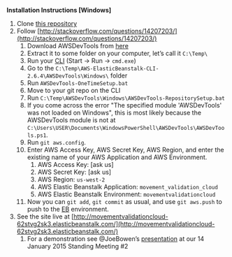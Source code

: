 **Installation Instructions [Windows]**

 
1. Clone [this repository](https://github.com/openworm/movement_validation_cloud)
1. Follow [http://stackoverflow.com/questions/14207203/](http://stackoverflow.com/questions/14207203/)
	1. Download AWSDevTools from [here](http://aws.amazon.com/developertools/AWS-Elastic-Beanstalk/6752709412171743)
	2. Extract it to some folder on your computer, let’s call it `C:\Temp\`
	3. Run your [CLI](http://en.wikipedia.org/wiki/Command-line_interface) (Start -> Run -> `cmd.exe`)
	4. Go to the `C:\Temp\AWS-ElasticBeanstalk-CLI-2.6.4\AWSDevTools\Windows\` folder
	5. Run `AWSDevTools-OneTimeSetup.bat`
	6. Move to your git repo on the CLI
	7. Run  `C:\Temp\AWSDevTools\Windows\AWSDevTools-RepositorySetup.bat`
	8. If you come across the error "The specified module 'AWSDevTools' was not loaded on Windows", this is most likely because the AWSDevTools module is not at `C:\Users\USER\Documents\WindowsPowerShell\AWSDevTools\AWSDevTools.ps1`.
	9. Run `git aws.config`.
	10. Enter AWS Access Key, AWS Secret Key, AWS Region, and enter the existing name of your AWS Application and AWS Environment.
		1. AWS Access Key: [ask us]
		2. AWS Secret Key: [ask us]
		2. AWS Region: `us-west-2`
		3. AWS Elastic Beanstalk Application: `movement_validation_cloud`
		4. AWS Elastic Beanstalk Environment: `movementvalidationcloud`
	5. Now you can `git add`, `git commit` as usual, and use `git aws.push` to push to the [EB](http://en.wikipedia.org/wiki/AWS_Elastic_Beanstalk) environment.
8. See the site live at [http://movementvalidationcloud-62stvg2sk3.elasticbeanstalk.com/](http://movementvalidationcloud-62stvg2sk3.elasticbeanstalk.com/)
	1. For a demonstration see @JoeBowen’s [presentation](http://youtu.be/r1QRGmLWCok?t=14m50s) at our 14 January 2015 Standing Meeting #2 

